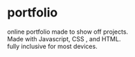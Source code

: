 # portfolio
online portfolio made to show off projects.  
Made with Javascript, CSS , and HTML.  
fully inclusive for most devices. 
